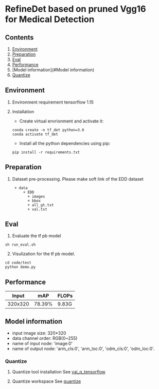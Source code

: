 # RefineDet based on pruned Vgg16 for Medical Detection

## Contents

1. [Environment](#Environment)
2. [Preparation](#Preparation)
3. [Eval](#Eval)
4. [Performance](#Performance)
5. [Model information](#Model information)
6. [Quantize](#quantize)

## Environment
1. Environment requirement
   tensorflow 1.15

2. Installation
   - Create virtual envrionment and activate it:
   ```shell
   conda create -n tf_det python=3.6
   conda activate tf_det
   ```
   - Install all the python dependencies using pip:
   ```shell
   pip install -r requirements.txt
   ```
## Preparation

1. Dataset pre-processing.
   Please make soft link of the EDD dataset

   ```
    + data
        + EDD
          + images
          + bbox
          + all_gt.txt
          + val.txt
   ```

## Eval

1. Evaluate the tf pb model
```shell
sh run_eval.sh
```

2. Visulization for the tf pb model.
```shell
cd code/test
python demo.py
```

## Performance
| Input | mAP | FLOPs|
|----|----|---|
|320x320| 78.39%| 9.83G |
  
## Model information
* input image size: 320\*320 
* data channel order: RGB(0~255)    
* name of input node: 'image:0'
* name of output node: 'arm_cls:0', 'arm_loc:0', 'odm_cls:0', 'odm_loc:0'.

### Quantize
1. Quantize tool installation
  See [vai_q_tensorflow](https://github.com/Xilinx/Vitis-AI/tree/master/Vitis-AI-Quantizer/vai_q_tensorflow)

2. Quantize workspace
  See [quantize](./code/quantize/)
